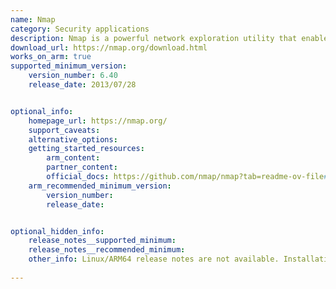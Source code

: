 ```yaml
---
name: Nmap 
category: Security applications
description: Nmap is a powerful network exploration utility that enables the detection of live hosts, open ports, and operational services within a network, making it an indispensable tool for network reconnaissance and vulnerability assessment
download_url: https://nmap.org/download.html
works_on_arm: true
supported_minimum_version:
    version_number: 6.40
    release_date: 2013/07/28


optional_info:
    homepage_url: https://nmap.org/
    support_caveats:
    alternative_options:
    getting_started_resources:
        arm_content: 
        partner_content: 
        official_docs: https://github.com/nmap/nmap?tab=readme-ov-file#installing
    arm_recommended_minimum_version:
        version_number: 
        release_date:


optional_hidden_info:
    release_notes__supported_minimum: 
    release_notes__recommended_minimum:
    other_info: Linux/ARM64 release notes are not available. Installation and Testing were done using "apt-get install nmap". The minimum version of nmap 6.40 corresponds to ubuntu:14.04 and 7.80 to ubuntu:22.04.
 
---
```

